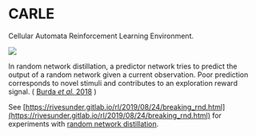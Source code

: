 # CARLE

Cellular Automata Reinforcement Learning Environment.

<img src="assets/rn_experiments/gosper_glider_surprise.gif"><br>

In random network distillation, a predictor network tries to predict the output of a random network given a current observation. Poor prediction corresponds to novel stimuli and contributes to an exploration reward signal. ( [Burda _et al._ 2018](https://arxiv.org/abs/1810.12894) )

See [https://rivesunder.gitlab.io/rl/2019/08/24/breaking_rnd.html](https://rivesunder.gitlab.io/rl/2019/08/24/breaking_rnd.html) for experiments with [random network distillation](https://arxiv.org/abs/1810.12894).

